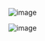 ![image](https://user-images.githubusercontent.com/103147652/222053965-83fdb0cf-8be2-4a09-a07c-3af50b8a6d58.png)


![image](https://user-images.githubusercontent.com/103147652/222050028-536e50b9-aa0d-4561-b08b-b44091729eed.png)
